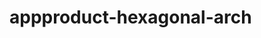   # appproduct-hexagonal-arch                
            
        
            
        
     
       
        
 
 
